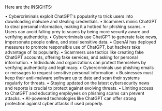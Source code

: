 Here are the INSIGHTS:

• Cybercriminals exploit ChatGPT's popularity to trick users into downloading malware and stealing credentials.
• Scammers mimic ChatGPT to steal personal information, making it a hotbed for phishing scams.
• Users can avoid falling prey to scams by being more security aware and verifying authenticity.
• Cybercriminals use ChatGPT to generate fake news, impersonate people online, and steal sensitive data.
• OpenAI has deployed measures to promote responsible use of ChatGPT, but hackers take advantage of its popularity.
• Scammers use tactics like creating fake ChatGPT accounts, offering fake services, and asking for personal information.
• Individuals and organizations can protect themselves by verifying authenticity and legitimacy.
• Cybercriminals use phishing emails or messages to request sensitive personal information.
• Businesses must keep their anti-malware software up to date and scan their systems regularly for threats.
• Staying updated on the latest cybersecurity news and reports is crucial to protect against evolving threats.
• Limiting access to ChatGPT and educating employees on phishing scams can prevent attacks.
• AI-powered technologies like ChatGPT can offer strong protection against cyber attacks if used properly.

